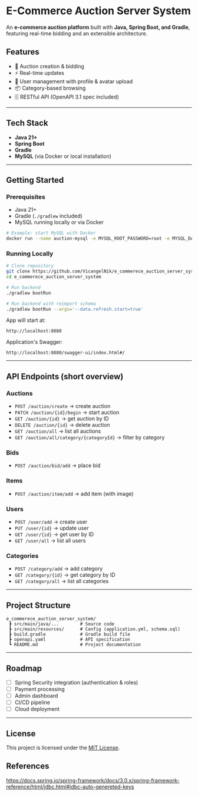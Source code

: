 # E-Commerce Auction Server System

An **e-commerce auction platform** built with **Java, Spring Boot, and Gradle**, featuring real-time bidding and an extensible architecture.

## Features

- 🛒 Auction creation & bidding
- ⚡ Real-time updates
- 👤 User management with profile & avatar upload
- 📦 Category-based browsing
- 🗄 RESTful API (OpenAPI 3.1 spec included)

---

## Tech Stack

- **Java 21+**
- **Spring Boot**
- **Gradle**
- **MySQL** (via Docker or local installation)

---

## Getting Started

### Prerequisites

- Java 21+
- Gradle (`./gradlew` included)
- MySQL running locally or via Docker

```bash
# Example: start MySQL with Docker
docker run --name auction-mysql -e MYSQL_ROOT_PASSWORD=root -e MYSQL_DATABASE=auction_db -p 3306:3306 -d mysql:8
```

### Running Locally

```bash
# Clone repository
git clone https://github.com/VicangelNik/e_commerece_auction_server_system.git
cd e_commerece_auction_server_system

# Run backend
./gradlew bootRun

# Run backend with reimport schema
./gradlew bootRun --args='--data.refresh.start=true'
```

App will start at:
```
http://localhost:8080
```

Application's Swagger:
```
http://localhost:8080/swagger-ui/index.html#/
```

---

## API Endpoints (short overview)

### Auctions
- `POST /auction/create` → create auction
- `PATCH /auction/{id}/begin` → start auction
- `GET /auction/{id}` → get auction by ID
- `DELETE /auction/{id}` → delete auction
- `GET /auction/all` → list all auctions
- `GET /auction/all/category/{categoryId}` → filter by category

### Bids
- `POST /auction/bid/add` → place bid

### Items
- `POST /auction/item/add` → add item (with image)

### Users
- `POST /user/add` → create user
- `PUT /user/{id}` → update user
- `GET /user/{id}` → get user by ID
- `GET /user/all` → list all users

### Categories
- `POST /category/add` → add category
- `GET /category/{id}` → get category by ID
- `GET /category/all` → list all categories

---

## Project Structure

```
e_commerece_auction_server_system/
 ┣ src/main/java/...        # Source code
 ┣ src/main/resources/      # Config (application.yml, schema.sql)
 ┣ build.gradle             # Gradle build file
 ┣ openapi.yaml             # API specification
 ┗ README.md                # Project documentation
```

---

## Roadmap

- [ ] Spring Security integration (authentication & roles)
- [ ] Payment processing
- [ ] Admin dashboard
- [ ] CI/CD pipeline
- [ ] Cloud deployment

---

## License

This project is licensed under the [MIT License](LICENSE).

## References

https://docs.spring.io/spring-framework/docs/3.0.x/spring-framework-reference/html/jdbc.html#jdbc-auto-genereted-keys
